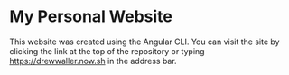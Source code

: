 # My Personal Website
This website was created using the Angular CLI.
You can visit the site by clicking the link at the top of the repository or typing https://drewwaller.now.sh in the address bar. 
